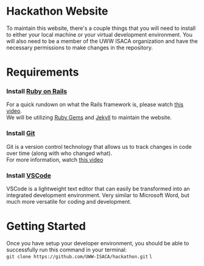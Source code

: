 # Hackathon Website

To maintain this website, there's a couple things that you will need to install to either your local machine or your virtual development environment. You will also need to be a member of the UWW ISACA organization and have the necessary permissions to make changes in the repository. 

# Requirements

### Install [Ruby on Rails](https://rubyonrails.org/)
For a quick rundown on what the Rails framework is, please watch [this video](https://www.youtube.com/watch?v=UYm0kfnRTJk). \
We will be utilizing [Ruby Gems](https://medium.com/@morgannegagne/what-is-a-ruby-gem-1eec2684e68) and [Jekyll](https://jekyllrb.com/) to maintain the website.

### Install [Git](https://git-scm.com/downloads)
Git is a version control technology that allows us to track changes in code over time (along with who changed what).\
For more information, watch [this video](https://github.com/UWW-ISACA/hackathon.git)

### Install [VSCode](https://code.visualstudio.com/)
VSCode is a lightweight text editor that can easily be transformed into an integrated development environment. 
Very similar to Microsoft Word, but much more versatile for coding and development.

# Getting Started

Once you have setup your developer environment, you should be able to successfully run this command in your terminal: \
``` git clone https://github.com/UWW-ISACA/hackathon.git ``` \